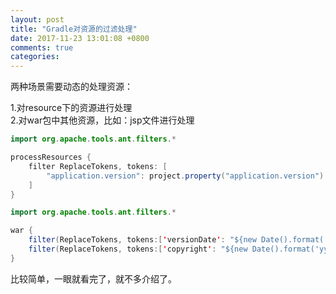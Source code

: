 ```yaml
---
layout: post
title: "Gradle对资源的过滤处理"
date: 2017-11-23 13:01:08 +0800
comments: true
categories: 
---
```


两种场景需要动态的处理资源：

1.对resource下的资源进行处理    
2.对war包中其他资源，比如：jsp文件进行处理

```java
import org.apache.tools.ant.filters.*

processResources {
    filter ReplaceTokens, tokens: [
        "application.version": project.property("application.version")
    ]
}
```

```java
import org.apache.tools.ant.filters.*

war {
    filter(ReplaceTokens, tokens:['versionDate': "${new Date().format('yyyyMMdd')}".toString()])
    filter(ReplaceTokens, tokens:['copyright': "${new Date().format('yyyy')}".toString()])
}
```

比较简单，一眼就看完了，就不多介绍了。